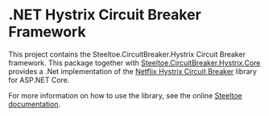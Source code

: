 # .NET Hystrix Circuit Breaker Framework
This project contains the Steeltoe.CircuitBreaker.Hystrix Circuit Breaker framework. This package together with [Steeltoe.CircuitBreaker.Hystrix.Core](https://github.com/SteeltoeOSS/CircuitBreaker/tree/master/src/Steeltoe.CircuitBreaker.Hystrix.Core) provides a .Net implementation of the [Netflix Hystrix Circuit Breaker](https://github.com/Netflix/Hystrix) library for ASP.NET Core.

For more information on how to use the library, see the online [Steeltoe documentation](http://steeltoe.io/).
